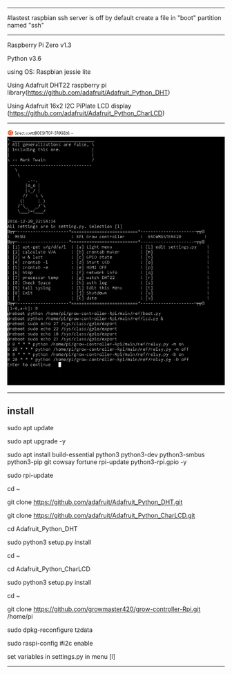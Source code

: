 ***********************************************************************************

#lastest raspbian ssh server is off by default
create a file in "boot" partition named "ssh"

************************************************************************************

Raspberry Pi Zero v1.3

Python v3.6

using OS: Raspbian jessie lite

Using Adafruit DHT22 raspberry pi library(https://github.com/adafruit/Adafruit_Python_DHT) 

Using Adafruit 16x2 I2C PiPlate LCD display (https://github.com/adafruit/Adafruit_Python_CharLCD)

***************************************************************************************
![Menu](/main/test/git-assets/menu.PNG)
***************************************************************************************
## install
  sudo apt update
  
  sudo apt upgrade -y
  
  sudo apt install build-essential python3 python3-dev python3-smbus python3-pip git cowsay fortune rpi-update python3-rpi.gpio
 -y
  
  sudo rpi-update
  
  cd ~
  
  git clone https://github.com/adafruit/Adafruit_Python_DHT.git
  
  git clone https://github.com/adafruit/Adafruit_Python_CharLCD.git
  
  cd Adafruit_Python_DHT
  
  sudo python3 setup.py install 
  
  cd ~
  
  cd Adafruit_Python_CharLCD
  
  sudo python3 setup.py install 
  
  cd ~
  
  git clone https://github.com/growmaster420/grow-controller-Rpi.git /home/pi
  
  sudo dpkg-reconfigure tzdata
    
  sudo raspi-config #i2c enable
  
set variables in settings.py in menu [l]

*************************************
